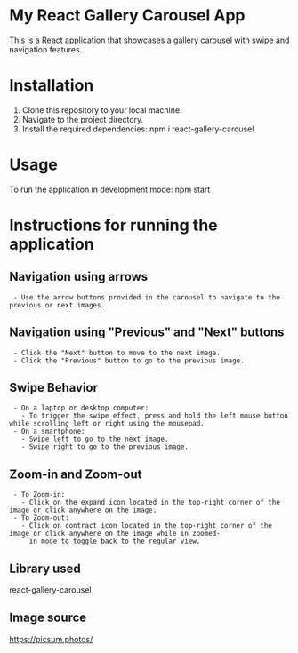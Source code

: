 # My React Gallery Carousel App
This is a React application that showcases a gallery carousel with swipe and navigation features.

# Installation
1. Clone this repository to your local machine.
2. Navigate to the project directory.
3. Install the required dependencies: npm i react-gallery-carousel

# Usage
To run the application in development mode: npm start

# Instructions for running the application

  ## Navigation using arrows
     - Use the arrow buttons provided in the carousel to navigate to the previous or next images.
  ## Navigation using "Previous" and "Next" buttons
     - Click the "Next" button to move to the next image.
     - Click the "Previous" button to go to the previous image.
  ## Swipe Behavior
     - On a laptop or desktop computer:
       - To trigger the swipe effect, press and hold the left mouse button while scrolling left or right using the mousepad.
     - On a smartphone:
       - Swipe left to go to the next image.
       - Swipe right to go to the previous image.
  ## Zoom-in and Zoom-out
     - To Zoom-in:
       - Click on the expand icon located in the top-right corner of the image or click anywhere on the image.
     - To Zoom-out:
       - Click on contract icon located in the top-right corner of the image or click anywhere on the image while in zoomed- 
         in mode to toggle back to the regular view.

## Library used
react-gallery-carousel

## Image source
https://picsum.photos/
